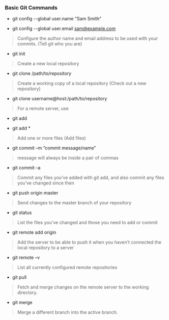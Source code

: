 ### Basic Git Commands

- git config --global user.name "Sam Smith"

- git config --global user.email sam@example.com
> Configure the author name and email address to be used with your commits. (Tell git who you are)

- git init 
> Create a new local repository

- git clone /path/to/repository
> Create a working copy of a local repository (Check out a new repository)

- git clone username@host:/path/to/repository
> For a remote server, use

- git add <filename>

- git add *
> Add one or more files (Add files)

- git commit –m “commit message/name”
> message will always be inside a pair of commas

- git commit –a 
> Commit any files you’ve added with git add, and also commit any files you’ve changed since then

- git push origin master
> Send changes to the master branch of your repository

- git status
> List the files you’ve changed and those you need to add or commit

- git remote add origin <server>
> Add the server to be able to push it when you haven’t connected the local repository to a server

- git remote –v
> List all currently configured remote repositories 

- git pull
> Fetch and merge changes on the remote server to the working directory.

- git merge <branchname>
> Merge a different branch into the active branch.